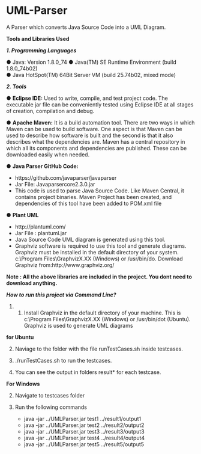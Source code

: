 # UML-Parser
A Parser which converts Java Source Code into a  UML Diagram.

<b>Tools and Libraries Used</b>

<b><i>1. Programming Languages</i></b>

● Java: Version 1.8.0_74 
● Java(TM) SE Runtime Environment (build 1.8.0_74­b02)  
● Java HotSpot(TM) 64­Bit Server VM (build 25.74­b02, mixed mode) 
 
<b><i>2. Tools</i></b>

● <b>Eclipse IDE:</b>
 Used to write, compile, and test project code. The executable jar file can 
be conveniently tested using Eclipse IDE at all stages of creation, compilation and 
debug. 

● <b>Apache Maven:</b>
 It is a build automation tool. There are two ways in which Maven can be 
used to build software. One aspect is that Maven can be used to describe how software 
is built and the second is that it also describes what the dependencies are. Maven has a 
central repository in which all its components and dependencies are published. These 
can be downloaded easily when needed. 

● <b>Java Parser GitHub Code:</b>  
<ul>
<li>https://github.com/javaparser/javaparser</li> 
<li>Jar File: Javaparser­core­2.3.0.jar</li> 
<li>This code is used to parse Java Source Code. Like Maven Central, it contains 
project binaries. Maven Project has been created, and dependencies of this tool 
have been added to POM.xml file</li>
</ul>

● <b>Plant UML</b> 
<ul>
<li>http://plantuml.com/ </li>
<li>Jar File : plantuml.jar </li>
<li>Java Source Code UML diagram is generated using this tool.</li>
<li>Graphviz software is required to use this tool and generate diagrams. Graphviz must be installed in 
the default directory of your system. c:\Program Files\GraphvizX.XX (Windows) or /usr/bin/do. 
Download Graphviz from:http://www.graphviz.org/ </li>
</ul>

<b>Note : All the above libraries are included in the project. You dont need to download anything.</b>

<b><i>How to run this project via Command Line?</i></b>

1. 1. Install Graphviz in the default directory of your machine. This is c:\Program 
Files\GraphvizX.XX (Windows) or /usr/bin/dot (Ubuntu). Graphviz is used to generate UML 
diagrams

<b>for Ubuntu</b>

2. Naviage to the folder with the file runTestCases.sh inside testcases.

3. ./runTestCases.sh to run the testcases.

4. You can see the output in folders result* for each testcase. 

<b>For Windows</b>

2. Navigate to testcases folder

3. Run the following commands
	<ul>
	<li> java -jar ../UMLParser.jar test1 ../result1/output1</li>
	<li> java -jar ../UMLParser.jar test2 ../result2/output2</li>
	<li> java -jar ../UMLParser.jar test3 ../result3/output3</li>
	<li> java -jar ../UMLParser.jar test4 ../result4/output4</li>
	<li> java -jar ../UMLParser.jar test5 ../result5/output5</li>
	</ul>
